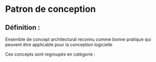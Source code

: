
# Patron de conception 

## Définition :

Ensemble de concept architectural reconnu comme bonne pratique qui peuvent être applicable pour la conception logicielle

Ces concepts sont regroupés en catégorie :







